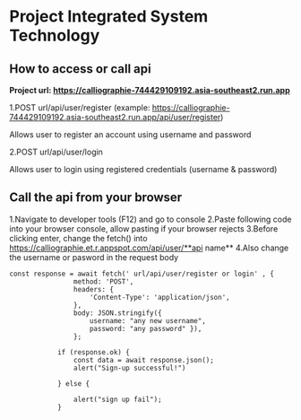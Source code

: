 # Project Integrated System Technology

## How to access or call api

**Project url: https://calliographie-744429109192.asia-southeast2.run.app**

1.POST url/api/user/register (example: https://calliographie-744429109192.asia-southeast2.run.app/api/user/register)

Allows user to register an account using username and password

2.POST url/api/user/login

Allows user to login using registered credentials (username & password)

## Call the api from your browser

1.Navigate to developer tools (F12) and go to console
2.Paste following code into your browser console, allow pasting if your browser rejects
3.Before clicking enter, change the fetch() into https://calliographie.et.r.appspot.com/api/user/**api name\*\*
4.Also change the username or pasword in the request body

```
const response = await fetch(' url/api/user/register or login' , {
                method: 'POST',
                headers: {
                    'Content-Type': 'application/json',
                },
                body: JSON.stringify({
                    username: "any new username",
                    password: "any password" }),
                };

            if (response.ok) {
                const data = await response.json();
                alert("Sign-up successful!")

            } else {

                alert("sign up fail");
            }

```
